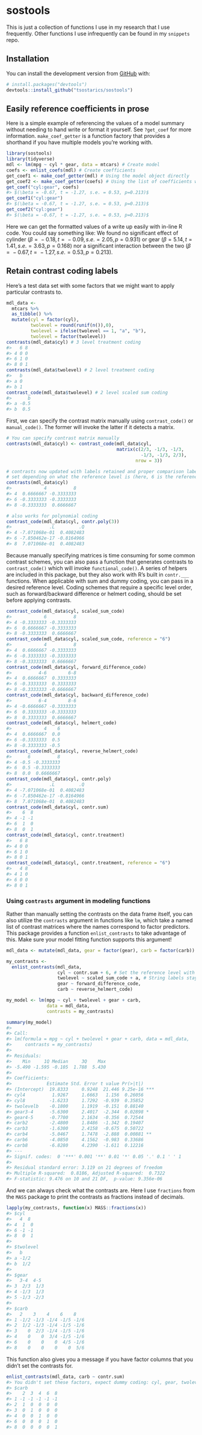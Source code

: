 
<!-- README.md is generated from README.Rmd. Please edit that file -->

# sostools

<!-- badges: start -->
<!-- badges: end -->

This is just a collection of functions I use in my research that I use
frequently. Other functions I use infrequently can be found in my
`snippets` repo.

## Installation

You can install the development version from
[GitHub](https://github.com/) with:

``` r
# install.packages("devtools")
devtools::install_github("tsostarics/sostools")
```

## Easily reference coefficients in prose

Here is a simple example of referencing the values of a model summary
without needing to hand write or format it yourself. See `?get_coef` for
more information. `make_coef_getter` is a function factory that provides
a shorthand if you have multiple models you’re working with.

``` r
library(sostools)
library(tidyverse)
mdl <- lm(mpg ~ cyl * gear, data = mtcars) # Create model
coefs <- enlist_coefs(mdl) # Create coefficients
get_coef1 <- make_coef_getter(mdl) # Using the model object directly
get_coef2 <- make_coef_getter(coefs) # Using the list of coefficients we made
get_coef("cyl:gear", coefs)
#> $(\beta = -0.67, t = -1.27, s.e. = 0.53, p=0.213)$
get_coef1("cyl:gear")
#> $(\beta = -0.67, t = -1.27, s.e. = 0.53, p=0.213)$
get_coef2("cyl:gear")
#> $(\beta = -0.67, t = -1.27, s.e. = 0.53, p=0.213)$
```

Here we can get the formatted values of a write up easily with in-line R
code. You could say something like: We found no significant effect of
cylinder (*β* =  − 0.18, *t* =  − 0.09, *s*.*e*. = 2.05, *p* = 0.931) or
gear (*β* = 5.14, *t* = 1.41, *s*.*e*. = 3.63, *p* = 0.168) nor a
significant interaction between the two
(*β* =  − 0.67, *t* =  − 1.27, *s*.*e*. = 0.53, *p* = 0.213).

## Retain contrast coding labels

Here’s a test data set with some factors that we might want to apply
particular contrasts to.

``` r
mdl_data <- 
  mtcars %>% 
  as_tibble() %>% 
  mutate(cyl = factor(cyl), 
         twolevel = round(runif(n()),0),
         twolevel = ifelse(twolevel == 1, "a", "b"),
         twolevel = factor(twolevel))
contrasts(mdl_data$cyl) # 3 level treatment coding
#>   6 8
#> 4 0 0
#> 6 1 0
#> 8 0 1
contrasts(mdl_data$twolevel) # 2 level treatment coding
#>   b
#> a 0
#> b 1
contrast_code(mdl_data$twolevel) # 2 level scaled sum coding
#>      b
#> a -0.5
#> b  0.5
```

First, we can specify the contrast matrix manually using
`contrast_code()` or `manual_code()`. The former will invoke the latter
if it detects a matrix.

``` r
# You can specify contrast matrix manually
contrasts(mdl_data$cyl) <- contrast_code(mdl_data$cyl,
                                         matrix(c(2/3, -1/3, -1/3,
                                                  -1/3, -1/3, 2/3),
                                                nrow = 3))

# contrasts now updated with labels retained and proper comparison labels
# set depending on what the reference level is (here, 6 is the reference)
contrasts(mdl_data$cyl) 
#>            4          8
#> 4  0.6666667 -0.3333333
#> 6 -0.3333333 -0.3333333
#> 8 -0.3333333  0.6666667

# also works for polynomial coding
contrast_code(mdl_data$cyl, contr.poly(3))
#>              .L         .Q
#> 4 -7.071068e-01  0.4082483
#> 6 -7.850462e-17 -0.8164966
#> 8  7.071068e-01  0.4082483
```

Because manually specifying matrices is time consuming for some common
contrast schemes, you can also pass a function that generates contrasts
to `contrast_code()` which will invoke `functional_code()`. A series of
helpers are included in this package, but they also work with R’s built
in `contr.___` functions. When applicable with sum and dummy coding, you
can pass in a desired reference level. Coding schemes that require a
specific level order, such as forward/backward difference or helmert
coding, should be set before applying contrasts.

``` r
contrast_code(mdl_data$cyl, scaled_sum_code)
#>            6          8
#> 4 -0.3333333 -0.3333333
#> 6  0.6666667 -0.3333333
#> 8 -0.3333333  0.6666667
contrast_code(mdl_data$cyl, scaled_sum_code, reference = "6")
#>            4          8
#> 4  0.6666667 -0.3333333
#> 6 -0.3333333 -0.3333333
#> 8 -0.3333333  0.6666667
contrast_code(mdl_data$cyl, forward_difference_code)
#>          4-6        6-8
#> 4  0.6666667  0.3333333
#> 6 -0.3333333  0.3333333
#> 8 -0.3333333 -0.6666667
contrast_code(mdl_data$cyl, backward_difference_code)
#>          6-4        8-6
#> 4 -0.6666667 -0.3333333
#> 6  0.3333333 -0.3333333
#> 8  0.3333333  0.6666667
contrast_code(mdl_data$cyl, helmert_code)
#>            4    6
#> 4  0.6666667  0.0
#> 6 -0.3333333  0.5
#> 8 -0.3333333 -0.5
contrast_code(mdl_data$cyl, reverse_helmert_code)
#>      6          8
#> 4 -0.5 -0.3333333
#> 6  0.5 -0.3333333
#> 8  0.0  0.6666667
contrast_code(mdl_data$cyl, contr.poly)
#>              .L         .Q
#> 4 -7.071068e-01  0.4082483
#> 6 -7.850462e-17 -0.8164966
#> 8  7.071068e-01  0.4082483
contrast_code(mdl_data$cyl, contr.sum)
#>    6  8
#> 4 -1 -1
#> 6  1  0
#> 8  0  1
contrast_code(mdl_data$cyl, contr.treatment)
#>   6 8
#> 4 0 0
#> 6 1 0
#> 8 0 1
contrast_code(mdl_data$cyl, contr.treatment, reference = "6")
#>   4 8
#> 4 1 0
#> 6 0 0
#> 8 0 1
```

### Using `contrasts` argument in modeling functions

Rather than manually setting the contrasts on the data frame itself, you
can also utilize the `contrasts` argument in functions like `lm`, which
take a named list of contrast matrices where the names correspond to
factor predictors. This package provides a function `enlist_contrasts`
to take advantage of this. Make sure your model fitting function
supports this argument!

``` r
mdl_data <- mutate(mdl_data, gear = factor(gear), carb = factor(carb))

my_contrasts <- 
  enlist_contrasts(mdl_data,
                   cyl ~ contr.sum + 6, # Set the reference level with + ___
                   twolevel ~ scaled_sum_code + a, # String labels stay unquoted
                   gear ~ forward_difference_code,
                   carb ~ reverse_helmert_code)

my_model <- lm(mpg ~ cyl + twolevel + gear + carb, 
               data = mdl_data,  
               contrasts = my_contrasts)

summary(my_model)
#> 
#> Call:
#> lm(formula = mpg ~ cyl + twolevel + gear + carb, data = mdl_data, 
#>     contrasts = my_contrasts)
#> 
#> Residuals:
#>    Min     1Q Median     3Q    Max 
#> -5.490 -1.595 -0.105  1.788  5.430 
#> 
#> Coefficients:
#>             Estimate Std. Error t value Pr(>|t|)    
#> (Intercept)  19.8333     0.9248  21.446 9.25e-16 ***
#> cyl4          1.9267     1.6663   1.156  0.26056    
#> cyl8         -1.6233     1.7292  -0.939  0.35852    
#> twolevelb    -0.1800     1.1919  -0.151  0.88140    
#> gear3-4      -5.6300     2.4017  -2.344  0.02898 *  
#> gear4-5      -0.7700     2.1634  -0.356  0.72544    
#> carb2        -2.4800     1.8486  -1.342  0.19407    
#> carb3        -1.6300     2.4158  -0.675  0.50722    
#> carb4        -5.0467     1.7478  -2.888  0.00881 ** 
#> carb6        -4.0850     4.1562  -0.983  0.33686    
#> carb8        -6.8280     4.2390  -1.611  0.12216    
#> ---
#> Signif. codes:  0 '***' 0.001 '**' 0.01 '*' 0.05 '.' 0.1 ' ' 1
#> 
#> Residual standard error: 3.119 on 21 degrees of freedom
#> Multiple R-squared:  0.8186, Adjusted R-squared:  0.7322 
#> F-statistic: 9.476 on 10 and 21 DF,  p-value: 9.356e-06
```

And we can always check what the contrasts are. Here I use `fractions`
from the `MASS` package to print the contrasts as fractions instead of
decimals.

``` r
lapply(my_contrasts, function(x) MASS::fractions(x))
#> $cyl
#>   4  8 
#> 4  1  0
#> 6 -1 -1
#> 8  0  1
#> 
#> $twolevel
#>   b   
#> a -1/2
#> b  1/2
#> 
#> $gear
#>   3-4  4-5 
#> 3  2/3  1/3
#> 4 -1/3  1/3
#> 5 -1/3 -2/3
#> 
#> $carb
#>   2    3    4    6    8   
#> 1 -1/2 -1/3 -1/4 -1/5 -1/6
#> 2  1/2 -1/3 -1/4 -1/5 -1/6
#> 3    0  2/3 -1/4 -1/5 -1/6
#> 4    0    0  3/4 -1/5 -1/6
#> 6    0    0    0  4/5 -1/6
#> 8    0    0    0    0  5/6
```

This function also gives you a message if you have factor columns that
you didn’t set the contrasts for.

``` r
enlist_contrasts(mdl_data, carb ~ contr.sum)
#> You didn't set these factors, expect dummy coding: cyl, gear, twolevel
#> $carb
#>    2  3  4  6  8
#> 1 -1 -1 -1 -1 -1
#> 2  1  0  0  0  0
#> 3  0  1  0  0  0
#> 4  0  0  1  0  0
#> 6  0  0  0  1  0
#> 8  0  0  0  0  1
```
